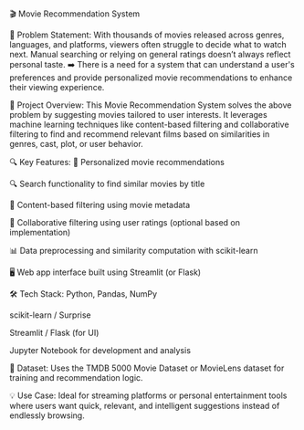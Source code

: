 🎬 Movie Recommendation System

🧩 Problem Statement:
With thousands of movies released across genres, languages, and platforms, viewers often struggle to decide what to watch next. Manual searching or relying on general ratings doesn’t always reflect personal taste.
➡️ There is a need for a system that can understand a user's preferences and provide personalized movie recommendations to enhance their viewing experience.

🚀 Project Overview:
This Movie Recommendation System solves the above problem by suggesting movies tailored to user interests. It leverages machine learning techniques like content-based filtering and collaborative filtering to find and recommend relevant films based on similarities in genres, cast, plot, or user behavior.


🔍 Key Features:
🎯 Personalized movie recommendations

🔍 Search functionality to find similar movies by title

🧠 Content-based filtering using movie metadata

🤝 Collaborative filtering using user ratings (optional based on implementation)

📊 Data preprocessing and similarity computation with scikit-learn

🖥️ Web app interface built using Streamlit (or Flask)



🛠️ Tech Stack:
Python, Pandas, NumPy

scikit-learn / Surprise

Streamlit / Flask (for UI)

Jupyter Notebook for development and analysis

📂 Dataset:
Uses the TMDB 5000 Movie Dataset or MovieLens dataset for training and recommendation logic.

💡 Use Case:
Ideal for streaming platforms or personal entertainment tools where users want quick, relevant, and intelligent suggestions instead of endlessly browsing.
